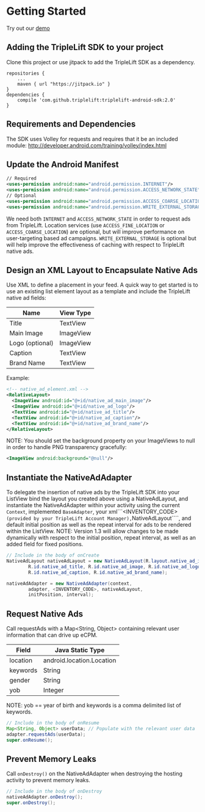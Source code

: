 # Getting Started

Try out our [demo](https://s3.amazonaws.com/mobile.triplelift.com/triplelift-android-sdk.zip)

## Adding the TripleLift SDK to your project

Clone this project or use jitpack to add the TripleLift SDK as a dependency.

````
repositories { 
    ...
    maven { url "https://jitpack.io" }
}
dependencies {
    compile 'com.github.triplelift:triplelift-android-sdk:2.0'
}
````

## Requirements and Dependencies

The SDK uses Volley for requests and requires that it be an included module: http://developer.android.com/training/volley/index.html

## Update the Android Manifest

````xml
// Required
<uses-permission android:name="android.permission.INTERNET"/>
<uses-permission android:name="android.permission.ACCESS_NETWORK_STATE"/>
// Optional 
<uses-permission android:name="android.permission.ACCESS_COARSE_LOCATION"/>
<uses-permission android:name="android.permission.WRITE_EXTERNAL_STORAGE"/>  
````

We need both ````INTERNET```` and ````ACCESS_NETWORK_STATE```` in order to request ads from TripleLift. Location services (use ````ACCESS_FINE_LOCATION```` or ````ACCESS_COARSE_LOCATION````) are optional, but will improve performance on user-targeting based ad campaigns. ````WRITE_EXTERNAL_STORAGE```` is optional but will help improve the effectiveness of caching with respect to TripleLift native ads.

## Design an XML Layout to Encapsulate Native Ads

Use XML to define a placement in your feed. A quick way to get started is to use an existing list element layout as a template and include the TripleLift native ad fields:

Name | View Type
-----|----------
Title | TextView
Main Image | ImageView
Logo (optional) | ImageView
Caption | TextView
Brand Name | TextView

Example:

````xml
<!-- native_ad_element.xml -->
<RelativeLayout>
  <ImageView android:id="@+id/native_ad_main_image"/>
  <ImageView android:id="@+id/native_ad_logo"/>
  <TextView android:id="@+id/native_ad_title"/>
  <TextView android:id="@+id/native_ad_caption"/>
  <TextView android:id="@+id/native_ad_brand_name"/>
</RelativeLayout>
````

NOTE: You should set the background property on your ImageViews to null in order to handle PNG transparency gracefully:

````xml
<ImageView android:background="@null"/>
````

## Instantiate the NativeAdAdapter

To delegate the insertion of native ads by the TripleLift SDK into your ListView bind the layout you created above using a NativeAdLayout, and instantiate the NativeAdAdapter within your activity using the current ````Context````, implemented ````BaseAdapter````, your xml```<INVENTORY_CODE>```` (provided by your TripleLift Account Manager), ````NativeAdLayout````, and default initial position as well as the repeat interval for ads to be rendered within the ListView. NOTE: Version 1.3 will allow changes to be made dynamically with respect to the initial position, repeat interval, as well as an added field for fixed positions.

````java
// Include in the body of onCreate
NativeAdLayout nativeAdLayout = new NativeAdLayout(R.layout.native_ad_item,
        R.id.native_ad_title, R.id.native_ad_image, R.id.native_ad_logo, 
        R.id.native_ad_caption, R.id.native_ad_brand_name);

nativeAdAdapter = new NativeAdAdapter(context,
        adapter, <INVENTORY_CODE>, nativeAdLayout, 
        initPosition, interval);
````

## Request Native Ads
Call requestAds with a Map<String, Object> containing relevant user information that can drive up eCPM.

Field | Java Static Type
------|---------
location | android.location.Location
keywords | String 
gender | String
yob | Integer

NOTE: yob == year of birth and keywords is a comma delimited list of keywords.

````java
// Include in the body of onResume
Map<String, Object> userData; // Populate with the relevant user data
adapter.requestAds(userData);
super.onResume();
````

## Prevent Memory Leaks
Call ````onDestroy()```` on the NativeAdAdapter when destroying the hosting activity to prevent memory leaks.

````java
// Include in the body of onDestroy
nativeAdAdapter.onDestroy();
super.onDestroy();
````
